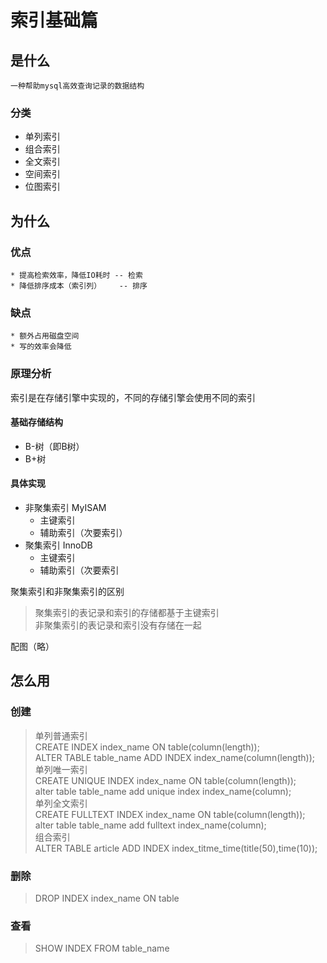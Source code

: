 # 索引基础篇
## 是什么
    一种帮助mysql高效查询记录的数据结构
    
### 分类
* 单列索引
* 组合索引
* 全文索引
* 空间索引
* 位图索引    

## 为什么
### 优点
    * 提高检索效率，降低IO耗时 -- 检索
    * 降低排序成本（索引列）    -- 排序
    
### 缺点
    * 额外占用磁盘空间
    * 写的效率会降低
    
### 原理分析
索引是在存储引擎中实现的，不同的存储引擎会使用不同的索引
#### 基础存储结构
* B-树（即B树）
* B+树    

#### 具体实现
* 非聚集索引 MyISAM
    * 主键索引
    * 辅助索引（次要索引） 
* 聚集索引 InnoDB
    * 主键索引
    * 辅助索引（次要索引
    
聚集索引和非聚集索引的区别
> 聚集索引的表记录和索引的存储都基于主键索引<br>
  非聚集索引的表记录和索引没有存储在一起
    
配图（略）
       
## 怎么用
### 创建
> 单列普通索引<br>
  CREATE INDEX index_name ON table(column(length));<br>
  ALTER TABLE table_name ADD INDEX index_name(column(length));<br>
  单列唯一索引<br>
  CREATE UNIQUE INDEX index_name ON table(column(length));<br>
  alter table table_name add unique index index_name(column);<br>
  单列全文索引<br>
  CREATE FULLTEXT INDEX index_name ON table(column(length));<br>
  alter table table_name add fulltext index_name(column);<br>
  组合索引<br>
  ALTER TABLE article ADD INDEX index_titme_time(title(50),time(10));<br>
  
### 删除
> DROP INDEX index_name ON table

### 查看
> SHOW INDEX FROM table_name

